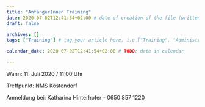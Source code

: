 ```yaml
---
title: "AnfängerInnen Training"
date: 2020-07-02T12:41:54+02:00 # date of creation of the file (written)
draft: false

archives: []
tags: ["Training"] # tag your article here, i.e ["Training", "Administratives"]

calendar_date: 2020-07-02T12:41:54+02:00 # TODO: date in calendar

---
```


Wann: 11. Juli 2020 / 11:00 Uhr

Treffpunkt: NMS Köstendorf

Anmeldung bei: Katharina Hinterhofer - 0650 857 1220

<!--more-->

